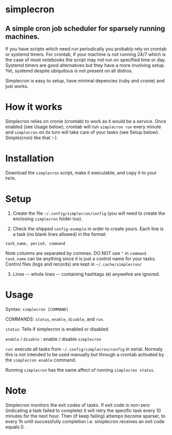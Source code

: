 # simplecron

## A simple cron job scheduler for sparsely running machines.

If you have scripts which need run periodically you probably rely on 
crontab or systemd timers. For crontab, if your machine is not
running 24/7 which is the case of most notebooks the script may not run on
specified time or day. Systemd timers are good alternatives but they have a more 
involving setup. Yet, systemd despite ubiquitous is not present on
all distros. 

Simplecron is easy to setup, have minimal depencies (ruby and cronie) and
just works.

# How it works

Simplecron relies on cronie (crontab) to work as it would be a service. 
Once enabled (see Usage below), crontab will run `simplecron run` every minute
and `simplecron` on its turn will take care of your tasks (see Setup below). 
Simple(cron) like that :-).


# Installation

Download the `simplecron` script, make it executable, and
copy it to your `PATH`.

# Setup

1. Create the file `~/.config/simplecron/config` (you will need
to create the enclosing `simplecron` folder too). 

2. Check the shipped `config-example` in order to create yours. 
Each line is a task (no blank lines allowed) in the format:

```
task_name, period, command
```

Note columns are separated by commas. DO NOT use `"` in `command`. `task_name`
can be anything since it is just a control name for your tasks. 
Control files (logs and records) are kept in `~/.cache/simplecron/`

3. Lines -- whole lines -- containing hashtags (`#`) anywehre are ignored. 

# Usage

Syntax: `simplecron [COMMAND]`

COMMANDS: `status`, `enable`, `disable`, and `run`.

`status`: Tells if simplecron is enabled or disabled.

`enable` / `disable` : enable / disable `simplecron`

`run`: execute all tasks from `~/.config/simplecron/config` in serial. 
Normaly this is not intended to be used manually but through a crontab 
activated by the `simplecron enable` command. 

Running `simplecron` has the same affect of running `simplecron status`.

# Note

Simplecron monitors the exit codes of tasks. If exit code is non-zero 
(indicating a task failed to complete) it will retry the specific 
task every 10 minutes for the next hour. Then (if keep failing) 
attemps become sparser, to every 1h until successfully completion
i.e. simplecron receives an exit code equals 0.


